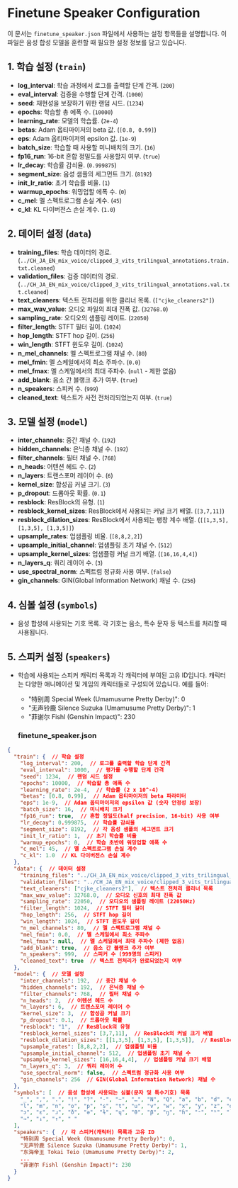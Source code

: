 # Finetune Speaker Configuration

이 문서는 `finetune_speaker.json` 파일에서 사용하는 설정 항목들을 설명합니다. 이 파일은 음성 합성 모델을 훈련할 때 필요한 설정 정보를 담고 있습니다.

## 1. 학습 설정 (`train`)

- **log_interval**: 학습 과정에서 로그를 출력할 단계 간격. (`200`)
- **eval_interval**: 검증을 수행할 단계 간격. (`1000`)
- **seed**: 재현성을 보장하기 위한 랜덤 시드. (`1234`)
- **epochs**: 학습할 총 에폭 수. (`10000`)
- **learning_rate**: 모델의 학습률. (`2e-4`)
- **betas**: Adam 옵티마이저의 beta 값. (`[0.8, 0.99]`)
- **eps**: Adam 옵티마이저의 epsilon 값. (`1e-9`)
- **batch_size**: 학습할 때 사용할 미니배치의 크기. (`16`)
- **fp16_run**: 16-bit 혼합 정밀도를 사용할지 여부. (`true`)
- **lr_decay**: 학습률 감쇠율. (`0.999875`)
- **segment_size**: 음성 샘플의 세그먼트 크기. (`8192`)
- **init_lr_ratio**: 초기 학습률 비율. (`1`)
- **warmup_epochs**: 워밍업할 에폭 수. (`0`)
- **c_mel**: 멜 스펙트로그램 손실 계수. (`45`)
- **c_kl**: KL 다이버전스 손실 계수. (`1.0`)

## 2. 데이터 설정 (`data`)

- **training_files**: 학습 데이터의 경로. (`../CH_JA_EN_mix_voice/clipped_3_vits_trilingual_annotations.train.txt.cleaned`)
- **validation_files**: 검증 데이터의 경로. (`../CH_JA_EN_mix_voice/clipped_3_vits_trilingual_annotations.val.txt.cleaned`)
- **text_cleaners**: 텍스트 전처리를 위한 클리너 목록. (`["cjke_cleaners2"]`)
- **max_wav_value**: 오디오 파일의 최대 진폭 값. (`32768.0`)
- **sampling_rate**: 오디오의 샘플링 레이트. (`22050`)
- **filter_length**: STFT 필터 길이. (`1024`)
- **hop_length**: STFT hop 길이. (`256`)
- **win_length**: STFT 윈도우 길이. (`1024`)
- **n_mel_channels**: 멜 스펙트로그램 채널 수. (`80`)
- **mel_fmin**: 멜 스케일에서의 최소 주파수. (`0.0`)
- **mel_fmax**: 멜 스케일에서의 최대 주파수. (`null` - 제한 없음)
- **add_blank**: 음소 간 블랭크 추가 여부. (`true`)
- **n_speakers**: 스피커 수. (`999`)
- **cleaned_text**: 텍스트가 사전 전처리되었는지 여부. (`true`)

## 3. 모델 설정 (`model`)

- **inter_channels**: 중간 채널 수. (`192`)
- **hidden_channels**: 은닉층 채널 수. (`192`)
- **filter_channels**: 필터 채널 수. (`768`)
- **n_heads**: 어텐션 헤드 수. (`2`)
- **n_layers**: 트랜스포머 레이어 수. (`6`)
- **kernel_size**: 합성곱 커널 크기. (`3`)
- **p_dropout**: 드롭아웃 확률. (`0.1`)
- **resblock**: ResBlock의 유형. (`1`)
- **resblock_kernel_sizes**: ResBlock에서 사용되는 커널 크기 배열. (`[3,7,11]`)
- **resblock_dilation_sizes**: ResBlock에서 사용되는 팽창 계수 배열. (`[[1,3,5], [1,3,5], [1,3,5]]`)
- **upsample_rates**: 업샘플링 비율. (`[8,8,2,2]`)
- **upsample_initial_channel**: 업샘플링 초기 채널 수. (`512`)
- **upsample_kernel_sizes**: 업샘플링 커널 크기 배열. (`[16,16,4,4]`)
- **n_layers_q**: 쿼리 레이어 수. (`3`)
- **use_spectral_norm**: 스펙트럼 정규화 사용 여부. (`false`)
- **gin_channels**: GIN(Global Information Network) 채널 수. (`256`)

## 4. 심볼 설정 (`symbols`)

- 음성 합성에 사용되는 기호 목록. 각 기호는 음소, 특수 문자 등 텍스트를 처리할 때 사용됩니다.

## 5. 스피커 설정 (`speakers`)

- 학습에 사용되는 스피커 캐릭터 목록과 각 캐릭터에 부여된 고유 ID입니다. 캐릭터는 다양한 애니메이션 및 게임의 캐릭터들로 구성되어 있습니다.
  예를 들어:
  
  - "特别周 Special Week (Umamusume Pretty Derby)": 0
  - "无声铃鹿 Silence Suzuka (Umamusume Pretty Derby)": 1
  - "菲谢尔 Fishl (Genshin Impact)": 230




  ### finetune_speaker.json
```json
{
  "train": {  // 학습 설정
    "log_interval": 200,  // 로그를 출력할 학습 단계 간격
    "eval_interval": 1000,  // 평가를 수행할 단계 간격
    "seed": 1234,  // 랜덤 시드 설정
    "epochs": 10000,  // 학습할 총 에폭 수
    "learning_rate": 2e-4,  // 학습률 (2 x 10^-4)
    "betas": [0.8, 0.99],  // Adam 옵티마이저의 beta 파라미터
    "eps": 1e-9,  // Adam 옵티마이저의 epsilon 값 (숫자 안정성 보장)
    "batch_size": 16,  // 미니배치 크기
    "fp16_run": true,  // 혼합 정밀도(half precision, 16-bit) 사용 여부
    "lr_decay": 0.999875,  // 학습률 감쇠율
    "segment_size": 8192,  // 각 음성 샘플의 세그먼트 크기
    "init_lr_ratio": 1,  // 초기 학습률 비율
    "warmup_epochs": 0,  // 학습 초반에 워밍업할 에폭 수
    "c_mel": 45,  // 멜 스펙트로그램 손실 계수
    "c_kl": 1.0  // KL 다이버전스 손실 계수
  },
  "data": {  // 데이터 설정
    "training_files": "../CH_JA_EN_mix_voice/clipped_3_vits_trilingual_annotations.train.txt.cleaned",  // 학습 데이터 경로
    "validation_files": "../CH_JA_EN_mix_voice/clipped_3_vits_trilingual_annotations.val.txt.cleaned",  // 검증 데이터 경로
    "text_cleaners": ["cjke_cleaners2"],  // 텍스트 전처리 클리너 목록
    "max_wav_value": 32768.0,  // 오디오 신호의 최대 진폭 값
    "sampling_rate": 22050,  // 오디오의 샘플링 레이트 (22050Hz)
    "filter_length": 1024,  // STFT 필터 길이
    "hop_length": 256,  // STFT hop 길이
    "win_length": 1024,  // STFT 윈도우 길이
    "n_mel_channels": 80,  // 멜 스펙트로그램 채널 수
    "mel_fmin": 0.0,  // 멜 스케일에서 최소 주파수
    "mel_fmax": null,  // 멜 스케일에서 최대 주파수 (제한 없음)
    "add_blank": true,  // 음소 간 블랭크 추가 여부
    "n_speakers": 999,  // 스피커 수 (999명의 스피커)
    "cleaned_text": true  // 텍스트 전처리가 완료되었는지 여부
  },
  "model": {  // 모델 설정
    "inter_channels": 192,  // 중간 채널 수
    "hidden_channels": 192,  // 은닉층 채널 수
    "filter_channels": 768,  // 필터 채널 수
    "n_heads": 2,  // 어텐션 헤드 수
    "n_layers": 6,  // 트랜스포머 레이어 수
    "kernel_size": 3,  // 합성곱 커널 크기
    "p_dropout": 0.1,  // 드롭아웃 확률
    "resblock": "1",  // ResBlock의 유형
    "resblock_kernel_sizes": [3,7,11],  // ResBlock의 커널 크기 배열
    "resblock_dilation_sizes": [[1,3,5], [1,3,5], [1,3,5]],  // ResBlock에서 사용되는 팽창 계수 배열
    "upsample_rates": [8,8,2,2],  // 업샘플링 비율
    "upsample_initial_channel": 512,  // 업샘플링 초기 채널 수
    "upsample_kernel_sizes": [16,16,4,4],  // 업샘플링 커널 크기 배열
    "n_layers_q": 3,  // 쿼리 레이어 수
    "use_spectral_norm": false,  // 스펙트럼 정규화 사용 여부
    "gin_channels": 256  // GIN(Global Information Network) 채널 수
  },
  "symbols": [  // 음성 합성에 사용되는 심볼(문자 및 특수기호) 목록
    "_", ",", ".", "!", "?", "-", "~", "…", "N", "Q", "a", "b", "d", "e", "f", "g", "h", "i", "j", "k", 
    "l", "m", "n", "o", "p", "s", "t", "u", "v", "w", "x", "y", "z", "ɑ", "æ", "ʃ", "ʑ", "ç", "ʊ", "ɪ", 
    "ɔ", "ɛ", "ɹ", "ð", "ə", "ɫ", "ɥ", "θ", "β", "ŋ", "ɦ", "⁼", "ʰ", "`", "^", "#", "*", "=", "ˈ", "ˌ", 
    "→", "↓", "↑", " "
  ],
  "speakers": {  // 각 스피커(캐릭터) 목록과 고유 ID
    "特别周 Special Week (Umamusume Pretty Derby)": 0,
    "无声铃鹿 Silence Suzuka (Umamusume Pretty Derby)": 1,
    "东海帝王 Tokai Teio (Umamusume Pretty Derby)": 2,
    ...
    "菲谢尔 Fishl (Genshin Impact)": 230
  }
}
```
